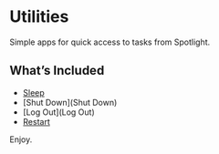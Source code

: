 # Utilities

Simple apps for quick access to tasks from Spotlight.

## What’s Included

* [Sleep](Sleep)
* [Shut Down](Shut Down)
* [Log Out](Log Out)
* [Restart](Restart)

Enjoy.
